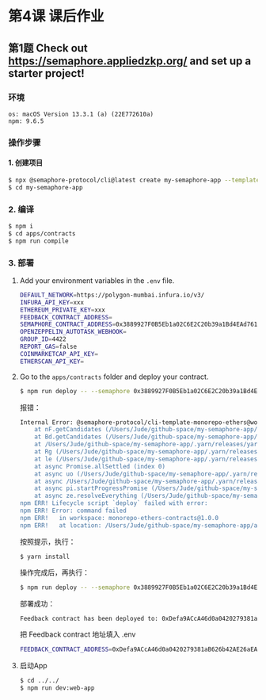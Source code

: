 # 第4课 课后作业

## 第1题 Check out https://semaphore.appliedzkp.org/ and set up a starter project!

### 环境

```
os: macOS Version 13.3.1 (a) (22E772610a)
npm: 9.6.5
```

### 操作步骤

#### 1. 创建项目

```bash
$ npx @semaphore-protocol/cli@latest create my-semaphore-app --template monorepo-ethers
$ cd my-semaphore-app
```

### 2. 编译

```bash
$ npm i
$ cd apps/contracts
$ npm run compile
```

### 3. 部署

1. Add your environment variables in the `.env` file.

   ```bash
   DEFAULT_NETWORK=https://polygon-mumbai.infura.io/v3/
   INFURA_API_KEY=xxx
   ETHEREUM_PRIVATE_KEY=xxx
   FEEDBACK_CONTRACT_ADDRESS=
   SEMAPHORE_CONTRACT_ADDRESS=0x3889927F0B5Eb1a02C6E2C20b39a1Bd4EAd76131
   OPENZEPPELIN_AUTOTASK_WEBHOOK=
   GROUP_ID=4422
   REPORT_GAS=false
   COINMARKETCAP_API_KEY=
   ETHERSCAN_API_KEY=
   ```

2. Go to the `apps/contracts` folder and deploy your contract.

   ```bash
   $ npm run deploy -- --semaphore 0x3889927F0B5Eb1a02C6E2C20b39a1Bd4EAd76131 --group 4422 --network mumbai
   ```

   报错：

   ```bash
   Internal Error: @semaphore-protocol/cli-template-monorepo-ethers@workspace:.: This package doesn't seem to be present in your lockfile; run "yarn install" to update the lockfile
       at nF.getCandidates (/Users/Jude/github-space/my-semaphore-app/.yarn/releases/yarn-3.2.1.cjs:438:4480)
       at Bd.getCandidates (/Users/Jude/github-space/my-semaphore-app/.yarn/releases/yarn-3.2.1.cjs:396:1281)
       at /Users/Jude/github-space/my-semaphore-app/.yarn/releases/yarn-3.2.1.cjs:442:7764
       at Rg (/Users/Jude/github-space/my-semaphore-app/.yarn/releases/yarn-3.2.1.cjs:395:11098)
       at le (/Users/Jude/github-space/my-semaphore-app/.yarn/releases/yarn-3.2.1.cjs:442:7744)
       at async Promise.allSettled (index 0)
       at async uo (/Users/Jude/github-space/my-semaphore-app/.yarn/releases/yarn-3.2.1.cjs:395:10390)
       at async /Users/Jude/github-space/my-semaphore-app/.yarn/releases/yarn-3.2.1.cjs:442:8292
       at async pi.startProgressPromise (/Users/Jude/github-space/my-semaphore-app/.yarn/releases/yarn-3.2.1.cjs:395:47994)
       at async ze.resolveEverything (/Users/Jude/github-space/my-semaphore-app/.yarn/releases/yarn-3.2.1.cjs:442:6285)
   npm ERR! Lifecycle script `deploy` failed with error: 
   npm ERR! Error: command failed 
   npm ERR!   in workspace: monorepo-ethers-contracts@1.0.0 
   npm ERR!   at location: /Users/Jude/github-space/my-semaphore-app/apps/contracts 
   ```

   按照提示，执行：

   ```
   $ yarn install
   ```

   操作完成后，再执行：

   ```bash
   $ npm run deploy -- --semaphore 0x3889927F0B5Eb1a02C6E2C20b39a1Bd4EAd76131 --group 4422 --network mumbai
   ```

   部署成功：

   ```bash
   Feedback contract has been deployed to: 0xDefa9ACcA46d0a0420279381aB626b42AE26aEAf
   ```

   把 Feedback contract 地址填入 .env

   ```bash
   FEEDBACK_CONTRACT_ADDRESS=0xDefa9ACcA46d0a0420279381aB626b42AE26aEAf
   ```

3. 启动App

   ```bash
   $ cd ../../
   $ npm run dev:web-app 
   ```




